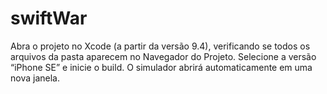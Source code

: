 # swiftWar
Abra o projeto no Xcode (a partir da versão 9.4), verificando se todos os arquivos da pasta aparecem no Navegador do Projeto.
Selecione a versão “iPhone SE” e inicie o build.
O simulador abrirá automaticamente em uma nova janela.

